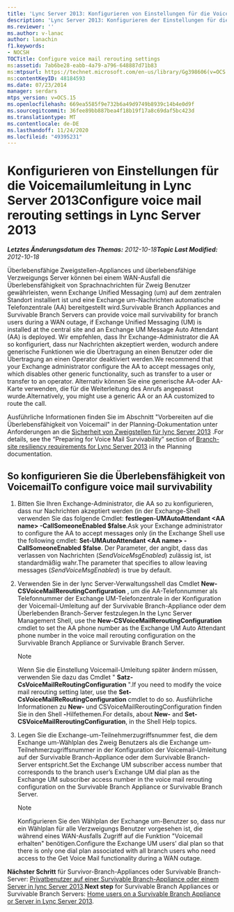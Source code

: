 ```yaml
---
title: 'Lync Server 2013: Konfigurieren von Einstellungen für die Voicemailumleitung'
description: 'Lync Server 2013: Konfigurieren der Einstellungen für die Umleitung von Voicemail'
ms.reviewer: ''
ms.author: v-lanac
author: lanachin
f1.keywords:
- NOCSH
TOCTitle: Configure voice mail rerouting settings
ms:assetid: 7ab6be28-eabb-4a79-a796-648887d71b83
ms:mtpsurl: https://technet.microsoft.com/en-us/library/Gg398606(v=OCS.15)
ms:contentKeyID: 48184593
ms.date: 07/23/2014
manager: serdars
mtps_version: v=OCS.15
ms.openlocfilehash: 669ea5585f9e732b6a49d9749b8939c14b4e0d9f
ms.sourcegitcommit: 36fee89bb887bea4f18b19f17a8c69daf5bc423d
ms.translationtype: MT
ms.contentlocale: de-DE
ms.lasthandoff: 11/24/2020
ms.locfileid: "49395231"
---
```

# <a name="configure-voice-mail-rerouting-settings-in-lync-server-2013"></a><span data-ttu-id="88a8d-103">Konfigurieren von Einstellungen für die Voicemailumleitung in Lync Server 2013</span><span class="sxs-lookup"><span data-stu-id="88a8d-103">Configure voice mail rerouting settings in Lync Server 2013</span></span>

<div data-xmlns="http://www.w3.org/1999/xhtml">

<div class="topic" data-xmlns="http://www.w3.org/1999/xhtml" data-msxsl="urn:schemas-microsoft-com:xslt" data-cs="https://msdn.microsoft.com/">

<div data-asp="https://msdn2.microsoft.com/asp">



</div>

<div id="mainSection">

<div id="mainBody"><span data-ttu-id="88a8d-104">

<span> </span></span><span class="sxs-lookup"><span data-stu-id="88a8d-104">

<span> </span></span></span>

<span data-ttu-id="88a8d-105">_**Letztes Änderungsdatum des Themas:** 2012-10-18_</span><span class="sxs-lookup"><span data-stu-id="88a8d-105">_**Topic Last Modified:** 2012-10-18_</span></span>

<span data-ttu-id="88a8d-106">Überlebensfähige Zweigstellen-Appliances und überlebensfähige Verzweigungs Server können bei einem WAN-Ausfall die Überlebensfähigkeit von Sprachnachrichten für Zweig Benutzer gewährleisten, wenn Exchange Unified Messaging (um) auf dem zentralen Standort installiert ist und eine Exchange um-Nachrichten automatische Telefonzentrale (AA) bereitgestellt wird.</span><span class="sxs-lookup"><span data-stu-id="88a8d-106">Survivable Branch Appliances and Survivable Branch Servers can provide voice mail survivability for branch users during a WAN outage, if Exchange Unified Messaging (UM) is installed at the central site and an Exchange UM Message Auto Attendant (AA) is deployed.</span></span> <span data-ttu-id="88a8d-107">Wir empfehlen, dass Ihr Exchange-Administrator die AA so konfiguriert, dass nur Nachrichten akzeptiert werden, wodurch andere generische Funktionen wie die Übertragung an einen Benutzer oder die Übertragung an einen Operator deaktiviert werden.</span><span class="sxs-lookup"><span data-stu-id="88a8d-107">We recommend that your Exchange administrator configure the AA to accept messages only, which disables other generic functionality, such as transfer to a user or transfer to an operator.</span></span> <span data-ttu-id="88a8d-108">Alternativ können Sie eine generische AA-oder AA-Karte verwenden, die für die Weiterleitung des Anrufs angepasst wurde.</span><span class="sxs-lookup"><span data-stu-id="88a8d-108">Alternatively, you might use a generic AA or an AA customized to route the call.</span></span>

<span data-ttu-id="88a8d-109">Ausführliche Informationen finden Sie im Abschnitt "Vorbereiten auf die Überlebensfähigkeit von Voicemail" in der Planning-Dokumentation unter Anforderungen an die [Sicherheit von Zweigstellen für lync Server 2013](lync-server-2013-branch-site-resiliency-requirements.md) .</span><span class="sxs-lookup"><span data-stu-id="88a8d-109">For details, see the “Preparing for Voice Mail Survivability” section of [Branch-site resiliency requirements for Lync Server 2013](lync-server-2013-branch-site-resiliency-requirements.md) in the Planning documentation.</span></span>

<div>

## <a name="to-configure-voice-mail-survivability"></a><span data-ttu-id="88a8d-110">So konfigurieren Sie die Überlebensfähigkeit von Voicemail</span><span class="sxs-lookup"><span data-stu-id="88a8d-110">To configure voice mail survivability</span></span>

1.  <span data-ttu-id="88a8d-111">Bitten Sie Ihren Exchange-Administrator, die AA so zu konfigurieren, dass nur Nachrichten akzeptiert werden (in der Exchange-Shell verwenden Sie das folgende Cmdlet: **festlegen-UMAutoAttendant \<AA name\> -CallSomeoneEnabled $false**.</span><span class="sxs-lookup"><span data-stu-id="88a8d-111">Ask your Exchange administrator to configure the AA to accept messages only (in the Exchange Shell use the following cmdlet: **Set-UMAutoAttendant \<AA name\> -CallSomeoneEnabled $false**.</span></span> <span data-ttu-id="88a8d-112">Der Parameter, der angibt, dass das verlassen von Nachrichten (*SendVoiceMsgEnabled*) zulässig ist, ist standardmäßig wahr.</span><span class="sxs-lookup"><span data-stu-id="88a8d-112">The parameter that specifies to allow leaving messages (*SendVoiceMsgEnabled*) is true by default.</span></span>

2.  <span data-ttu-id="88a8d-113">Verwenden Sie in der lync Server-Verwaltungsshell das Cmdlet **New-CSVoiceMailReroutingConfiguration** , um die AA-Telefonnummer als Telefonnummer der Exchange UM-Telefonzentrale in der Konfiguration der Voicemail-Umleitung auf der Survivable Branch-Appliance oder dem Überlebenden Branch-Server festzulegen.</span><span class="sxs-lookup"><span data-stu-id="88a8d-113">In the Lync Server Management Shell, use the **New-CSVoiceMailReroutingConfiguration** cmdlet to set the AA phone number as the Exchange UM Auto Attendant phone number in the voice mail rerouting configuration on the Survivable Branch Appliance or Survivable Branch Server.</span></span>
    
    <div>
    

    > [!NOTE]  
    > <span data-ttu-id="88a8d-114">Wenn Sie die Einstellung Voicemail-Umleitung später ändern müssen, verwenden Sie dazu das Cmdlet " <STRONG>Satz-CsVoiceMailReRoutingConfiguration</STRONG> ".</span><span class="sxs-lookup"><span data-stu-id="88a8d-114">If you need to modify the voice mail rerouting setting later, use the <STRONG>Set-CsVoiceMailReRoutingConfiguration</STRONG> cmdlet to do so.</span></span> <span data-ttu-id="88a8d-115">Ausführliche Informationen zu <STRONG>New-</STRONG> und CSVoiceMailReroutingConfiguration finden Sie in den Shell <STRONG>-</STRONG>Hilfethemen.</span><span class="sxs-lookup"><span data-stu-id="88a8d-115">For details, about <STRONG>New-</STRONG> and <STRONG>Set-CSVoiceMailReroutingConfiguration</STRONG>, in the Shell Help topics.</span></span>

    
    </div>

3.  <span data-ttu-id="88a8d-116">Legen Sie die Exchange-um-Teilnehmerzugriffsnummer fest, die dem Exchange um-Wählplan des Zweig Benutzers als die Exchange um-Teilnehmerzugriffsnummer in der Konfiguration der Voicemail-Umleitung auf der Survivable Branch-Appliance oder dem Survivable Branch-Server entspricht.</span><span class="sxs-lookup"><span data-stu-id="88a8d-116">Set the Exchange UM subscriber access number that corresponds to the branch user’s Exchange UM dial plan as the Exchange UM subscriber access number in the voice mail rerouting configuration on the Survivable Branch Appliance or Survivable Branch Server.</span></span>
    
    <div>
    

    > [!NOTE]  
    > <span data-ttu-id="88a8d-117">Konfigurieren Sie den Wählplan der Exchange um-Benutzer so, dass nur ein Wählplan für alle Verzweigungs Benutzer vorgesehen ist, die während eines WAN-Ausfalls Zugriff auf die Funktion "Voicemail erhalten" benötigen.</span><span class="sxs-lookup"><span data-stu-id="88a8d-117">Configure the Exchange UM users’ dial plan so that there is only one dial plan associated with all branch users who need access to the Get Voice Mail functionality during a WAN outage.</span></span>

    
    </div>

<span data-ttu-id="88a8d-118">**Nächster Schritt** für Survivor-Branch-Appliances oder Survivable Branch-Server: [Privatbenutzer auf einer Survivable Branch-Appliance oder einem Server in lync Server 2013](lync-server-2013-home-users-on-a-survivable-branch-appliance-or-server.md).</span><span class="sxs-lookup"><span data-stu-id="88a8d-118">**Next step** for Survivable Branch Appliances or Survivable Branch Servers: [Home users on a Survivable Branch Appliance or Server in Lync Server 2013](lync-server-2013-home-users-on-a-survivable-branch-appliance-or-server.md).</span></span>

<span data-ttu-id="88a8d-119"></div>

</div>

<span> </span>

</div>

</div>

</span><span class="sxs-lookup"><span data-stu-id="88a8d-119"></div>

</div>

<span> </span>

</div>

</div>

</span></span></div>

